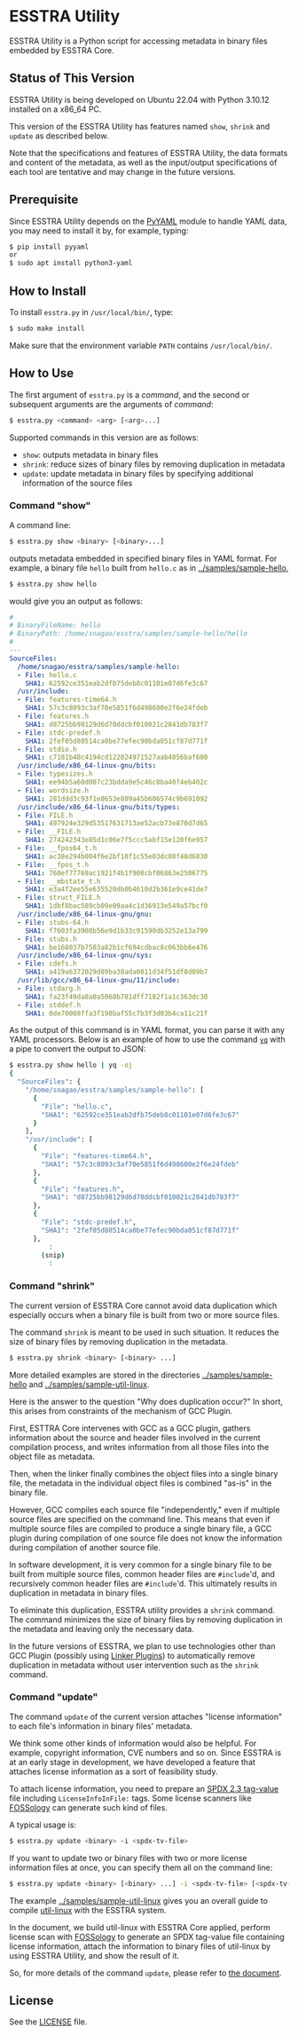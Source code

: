 # ESSTRA Utility

ESSTRA Utility is a Python script for accessing metadata
in binary files embedded by ESSTRA Core.

## Status of This Version

ESSTRA Utility is being developed on Ubuntu 22.04 with Python 3.10.12
installed on a x86\_64 PC.

This version of the ESSTRA Utility has features named `show`, `shrink` and
`update` as described below.

Note that the specifications and features of ESSTRA Utility, the data formats
and content of the metadata, as well as the input/output specifications of each
tool are tentative and may change in the future versions.

## Prerequisite

Since ESSTRA Utility depends on the [PyYAML](https://pyyaml.org/)
module to handle YAML data, you may need to install it by, for example, typing:

```sh
$ pip install pyyaml
or
$ sudo apt install python3-yaml
```

## How to Install

To install `esstra.py` in `/usr/local/bin/`, type:

```sh
$ sudo make install
```

Make sure that the environment variable `PATH` contains `/usr/local/bin/`.

## How to Use

The first argument of `esstra.py` is a *command*, and the second or subsequent
arguments are the arguments of *command*:

```sh
$ esstra.py <command> <arg> [<arg>...]
```

Supported commands in this version are as follows:

* `show`: outputs metadata in binary files
* `shrink`: reduce sizes of binary files by removing duplication in metadata
* `update`: update metadata in binary files by specifying additional information of the source files

### Command "show"

A command line:

```sh
$ esstra.py show <binary> [<binary>...]
```

outputs metadata embedded in specified binary files in YAML format.
For example, a binary file `hello` built from `hello.c` as in
[../samples/sample-hello](../samples/sample-hello),

```sh
$ esstra.py show hello
````

would give you an output as follows:

```yaml
#
# BinaryFileName: hello
# BinaryPath: /home/snagao/esstra/samples/sample-hello/hello
#
---
SourceFiles:
  /home/snagao/esstra/samples/sample-hello:
  - File: hello.c
    SHA1: 62592ce351eab2dfb75deb8c01101e07d6fe3c67
  /usr/include:
  - File: features-time64.h
    SHA1: 57c3c8093c3af70e5851f6d498600e2f6e24fdeb
  - File: features.h
    SHA1: d8725bb98129d6d70ddcbf010021c2841db783f7
  - File: stdc-predef.h
    SHA1: 2fef05d80514ca0be77efec90bda051cf87d771f
  - File: stdio.h
    SHA1: c7181b48c4194cd122024971527aab4056baf600
  /usr/include/x86_64-linux-gnu/bits:
  - File: typesizes.h
    SHA1: ee94b5a60d007c23bdda9e5c46c8ba40f4eb402c
  - File: wordsize.h
    SHA1: 281ddd3c93f1e8653e809a45b606574c9b691092
  /usr/include/x86_64-linux-gnu/bits/types:
  - File: FILE.h
    SHA1: 497924e329d53517631713ae52acb73e870d7d65
  - File: __FILE.h
    SHA1: 274242343e85d1c06e7f5ccc5abf15e120f6e957
  - File: __fpos64_t.h
    SHA1: ac38e294b004f6e2bf18f1c55e03dc80f48d6830
  - File: __fpos_t.h
    SHA1: 760ef77769ac1921f4b1f908cbf06863e2506775
  - File: __mbstate_t.h
    SHA1: e3a4f2ee55e635520db0b4610d2b361e9ce41de7
  - File: struct_FILE.h
    SHA1: 1dbf8bac589cb09e09aa4c1d36913e549a57bcf0
  /usr/include/x86_64-linux-gnu/gnu:
  - File: stubs-64.h
    SHA1: f7603fa3908b56e9d1b33c91590db3252e13a799
  - File: stubs.h
    SHA1: be168037b7503a82b1cf694cdbac8c063bb6e476
  /usr/include/x86_64-linux-gnu/sys:
  - File: cdefs.h
    SHA1: a419a6372029d89ba38ada0811d34f51df8d09b7
  /usr/lib/gcc/x86_64-linux-gnu/11/include:
  - File: stdarg.h
    SHA1: fa23f49da8a0a5068b781dff7182f1a1c363dc30
  - File: stddef.h
    SHA1: 0de70008ffa3f198baf55c7b3f3d03b4ca11c21f
```

As the output of this command is in YAML format, you can parse it with any YAML
processors.
Below is an example of how to use the command
[`yq`](https://mikefarah.gitbook.io/yq) with a pipe to convert the output to JSON:

```sh
$ esstra.py show hello | yq -oj
{
  "SourceFiles": {
    "/home/snagao/esstra/samples/sample-hello": [
      {
        "File": "hello.c",
        "SHA1": "62592ce351eab2dfb75deb8c01101e07d6fe3c67"
      }
    ],
    "/usr/include": [
      {
        "File": "features-time64.h",
        "SHA1": "57c3c8093c3af70e5851f6d498600e2f6e24fdeb"
      },
      {
        "File": "features.h",
        "SHA1": "d8725bb98129d6d70ddcbf010021c2841db783f7"
      },
      {
        "File": "stdc-predef.h",
        "SHA1": "2fef05d80514ca0be77efec90bda051cf87d771f"
      },
          :
        (snip)
          :
```

### Command "shrink"

The current version of ESSTRA Core cannot avoid data duplication which
especially occurs when a binary file is built from two or more source files.

The command `shrink` is meant to be used in such situation. It reduces the size
of binary files by removing duplication in the metadata.

```sh
$ esstra.py shrink <binary> [<binary> ...]
```

More detailed examples are stored in the directories
[../samples/sample-hello](../samples/sample-hello) and
[../samples/sample-util-linux](../samples/sample-util-linux).

Here is the answer to the question "Why does duplication occur?"
In short, this arises from constraints of the mechanism of GCC Plugin.

First, ESTTRA Core intervenes with GCC as a GCC plugin, gathers information about the source
and header files involved in the current compilation process, and writes information from all
those files into the object file as metadata.

Then, when the linker finally combines the object files into a single binary file, the metadata
in the individual object files is combined "as-is" in the binary file.

However, GCC compiles each source file "independently," even if multiple source files are
specified on the command line. This means that even if multiple source files are compiled to
produce a single binary file, a GCC plugin during compilation of one source file does not know
the information during compilation of another source file.

In software development, it is very common for a single binary file to be built from multiple
source files, common header files are `#include`'d, and recursively common header files are
`#include`'d. This ultimately results in duplication in metadata in binary files.

To eliminate this duplication, ESSTRA utility provides a `shrink` command. The command
minimizes the size of binary files by removing duplication in the metadata and leaving only the
necessary data.

In the future versions of ESSTRA, we plan to use technologies other than GCC Plugin (possibly using
[Linker Plugins](https://sourceware.org/binutils/docs/ld/Plugins.html)) to automatically remove
duplication in metadata without user intervention such as the `shrink` command.

### Command "update"

The command `update` of the current version attaches "license information" to
each file's information in binary files' metadata.

We think some other kinds of information would also be helpful.
For example, copyright information, CVE numbers and so on.
Since ESSTRA is at an early stage in development, we have developed a feature
that attaches license information as a sort of feasibility study.

To attach license information, you need to prepare an
[SPDX 2.3 tag-value](https://spdx.github.io/spdx-spec/v2.3/) file
including `LicenseInfoInFile:` tags.
Some license scanners like [FOSSology](https://fossology.github.io/) can
generate such kind of files.

A typical usage is:

```sh
$ esstra.py update <binary> -i <spdx-tv-file>
```

If you want to update two or binary files with two or more license information
files at once, you can specify them all on the command line:

```sh
$ esstra.py update <binary> [<binary> ...] -i <spdx-tv-file> [<spdx-tv-file> ..]
```

The example [../samples/sample-util-linux](../samples/sample-util-linux)
gives you an overall guide to compile
[util-linux](https://github.com/util-linux/util-linux/) with the ESSTRA system.

In the document, we build util-linux with ESSTRA Core applied, perform license
scan with [FOSSology](https://fossology.github.io/) to generate an SPDX
tag-value file containing license information, attach the information to binary
files of util-linux by using ESSTRA Utility, and show the result of it.

So, for more details of the command `update`, please refer to
[the document](../samples/sample-util-linux/README.md).

## License

See the [LICENSE](../LICENSE) file.
